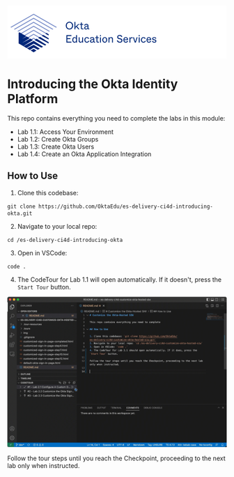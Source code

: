 [![Okta Training](./.tour-resources/oktaeduservices.png "Okta Education Services")](https://www.okta.com/services/training/)

# Introducing the Okta Identity Platform

This repo contains everything you need to complete the labs in this module:

- Lab 1.1: Access Your Environment
- Lab 1.2: Create Okta Groups
- Lab 1.3: Create Okta Users
- Lab 1.4: Create an Okta Application Integration

## How to Use

1. Clone this codebase: 
```
git clone https://github.com/OktaEdu/es-delivery-ci4d-introducing-okta.git
```
2. Navigate to your local repo: 
```
cd /es-delivery-ci4d-introducing-okta
```
3. Open in VSCode: 
```
code .
```
4. The CodeTour for Lab 1.1 will open automatically. If it doesn't, press the `Start Tour` button.

![Start Code Tour](./.tour-resources/start-tour.gif)

Follow the tour steps until you reach the Checkpoint, proceeding to the next lab only when instructed.